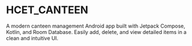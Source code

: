 # HCET_CANTEEN
A modern canteen management Android app built with Jetpack Compose, Kotlin, and Room Database. Easily add, delete, and view detailed items in a clean and intuitive UI.

